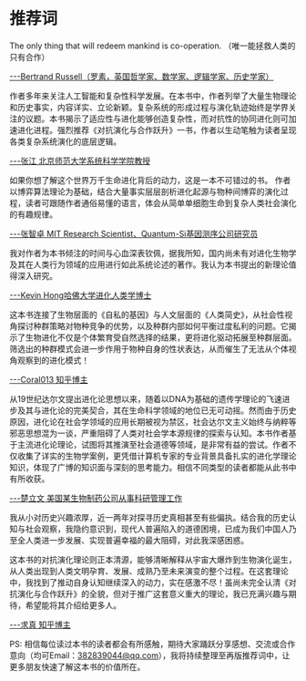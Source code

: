 


# 推荐词

The only thing that will redeem mankind is co-operation.
（唯一能拯救人类的只有合作）

[---Bertrand Russell（罗素，英国哲学家、数学家、逻辑学家、历史学家）]()

作者多年来关注人工智能和复杂性科学发展。在本书中，作者列举了大量生物理论和历史事实，内容详实、立论新颖。复杂系统的形成过程与演化轨迹始终是学界关注的议题。本书揭示了适应性与进化能够创造复杂性，而对抗性的协同进化则可加速进化进程。强烈推荐《对抗演化与合作跃升》一书，作者以生动笔触为读者呈现各类复杂系统演化的底层逻辑。

[---张江 北京师范大学系统科学学院教授]()

如果你想了解这个世界万千生命进化背后的动力，这是一本不可错过的书。
作者以博弈算法理论为基础，结合大量事实层层剖析进化起源与物种间博弈的演化过程，读者可跟随作者通俗易懂的语言，体会从简单单细胞生命到复杂人类社会演化的有趣规律。

[---张智卓 MIT Research Scientist、Quantum-Si基因测序公司研究员]()

我对作者为本书倾注的时间与心血深表钦佩，据我所知，国内尚未有对进化生物学及其在人类行为领域的应用进行如此系统论述的著作。我认为本书提出的新理论值得深入研究。

[---Kevin Hong哈佛大学进化人类学博士]()

这本书连接了生物层面的《自私的基因》与人文层面的《人类简史》，从社会性视角探讨种群策略对物种竞争的优势，以及种群内部如何平衡过度私利的问题。它揭示了生物进化不仅是个体繁育受自然选择的结果，更将进化驱动拓展至种群层面。筛选出的种群模式会进一步作用于物种自身的性状表达，从而催生了无法从个体视角观察到的进化模式！

[---Coral013 知乎博主]()

从19世纪达尔文提出进化论思想以来，随着以DNA为基础的遗传学理论的飞速进步及其与进化论的完美契合，其在生命科学领域的地位已无可动摇。然而由于历史原因，进化论在社会学领域的应用长期被视为禁区，社会达尔文主义始终与纳粹等邪恶思想混为一谈，严重阻碍了人类对社会学本源规律的探索与认知。本书作者基于主流进化论理论，试图将其推演至社会道德等领域，是非常有益的尝试。作者不仅收集了详实的生物学案例，更凭借计算机专家的专业背景具备扎实的进化学理论知识，体现了广博的知识面与深刻的思考能力。相信不同类型的读者都能从此书中有所收获。

[---楚立文 美国某生物制药公司从事科研管理工作]()

我从小对历史兴趣浓厚，近一两年对探寻历史真相甚至有些偏执。结合我的历史认知与社会观察，我隐约意识到，现代人普遍陷入的道德困境，已成为我们中国人乃至全人类进一步发展、实现普遍幸福的最大阻碍，对此我深感困惑。

这本书的对抗演化理论则正本清源，能够清晰解释从宇宙大爆炸到生物演化诞生，从人类出现到人类文明孕育、发展、成熟乃至未来演变的整个过程。在这套理论中，我找到了推动自身认知继续深入的动力，实在感激不尽！虽尚未完全认清《对抗演化与合作跃升》的全貌，但对于推广这套意义重大的理论，我已充满兴趣与期待，希望能将其介绍给更多人。

[---求真 知乎博主]()

PS:
相信每位读过本书的读者都会有所感触，期待大家踊跃分享感想、交流或合作意向（均可Email：382839044@qq.com），我将持续整理至再版推荐词中，让更多朋友快速了解这本书的价值所在。

